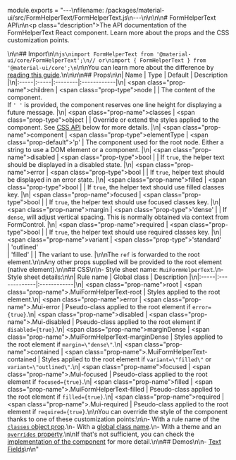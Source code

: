 module.exports = "---\nfilename: /packages/material-ui/src/FormHelperText/FormHelperText.js\n---\n\n<!--- This documentation is automatically generated, do not try to edit it. -->\n\n# FormHelperText API\n\n<p class=\"description\">The API documentation of the FormHelperText React component. Learn more about the props and the CSS customization points.</p>\n\n## Import\n\n```js\nimport FormHelperText from '@material-ui/core/FormHelperText';\n// or\nimport { FormHelperText } from '@material-ui/core';\n```\n\nYou can learn more about the difference by [reading this guide](/guides/minimizing-bundle-size/).\n\n\n\n## Props\n\n| Name | Type | Default | Description |\n|:-----|:-----|:--------|:------------|\n| <span class=\"prop-name\">children</span> | <span class=\"prop-type\">node</span> |  | The content of the component.<br>If `' '` is provided, the component reserves one line height for displaying a future message. |\n| <span class=\"prop-name\">classes</span> | <span class=\"prop-type\">object</span> |  | Override or extend the styles applied to the component. See [CSS API](#css) below for more details. |\n| <span class=\"prop-name\">component</span> | <span class=\"prop-type\">elementType</span> | <span class=\"prop-default\">'p'</span> | The component used for the root node. Either a string to use a DOM element or a component. |\n| <span class=\"prop-name\">disabled</span> | <span class=\"prop-type\">bool</span> |  | If `true`, the helper text should be displayed in a disabled state. |\n| <span class=\"prop-name\">error</span> | <span class=\"prop-type\">bool</span> |  | If `true`, helper text should be displayed in an error state. |\n| <span class=\"prop-name\">filled</span> | <span class=\"prop-type\">bool</span> |  | If `true`, the helper text should use filled classes key. |\n| <span class=\"prop-name\">focused</span> | <span class=\"prop-type\">bool</span> |  | If `true`, the helper text should use focused classes key. |\n| <span class=\"prop-name\">margin</span> | <span class=\"prop-type\">'dense'</span> |  | If `dense`, will adjust vertical spacing. This is normally obtained via context from FormControl. |\n| <span class=\"prop-name\">required</span> | <span class=\"prop-type\">bool</span> |  | If `true`, the helper text should use required classes key. |\n| <span class=\"prop-name\">variant</span> | <span class=\"prop-type\">'standard'<br>&#124;&nbsp;'outlined'<br>&#124;&nbsp;'filled'</span> |  | The variant to use. |\n\nThe `ref` is forwarded to the root element.\n\nAny other props supplied will be provided to the root element (native element).\n\n## CSS\n\n- Style sheet name: `MuiFormHelperText`.\n- Style sheet details:\n\n| Rule name | Global class | Description |\n|:-----|:-------------|:------------|\n| <span class=\"prop-name\">root</span> | <span class=\"prop-name\">.MuiFormHelperText-root</span> | Styles applied to the root element.\n| <span class=\"prop-name\">error</span> | <span class=\"prop-name\">.Mui-error</span> | Pseudo-class applied to the root element if `error={true}`.\n| <span class=\"prop-name\">disabled</span> | <span class=\"prop-name\">.Mui-disabled</span> | Pseudo-class applied to the root element if `disabled={true}`.\n| <span class=\"prop-name\">marginDense</span> | <span class=\"prop-name\">.MuiFormHelperText-marginDense</span> | Styles applied to the root element if `margin=\"dense\"`.\n| <span class=\"prop-name\">contained</span> | <span class=\"prop-name\">.MuiFormHelperText-contained</span> | Styles applied to the root element if `variant=\"filled\"` or `variant=\"outlined\"`.\n| <span class=\"prop-name\">focused</span> | <span class=\"prop-name\">.Mui-focused</span> | Pseudo-class applied to the root element if `focused={true}`.\n| <span class=\"prop-name\">filled</span> | <span class=\"prop-name\">.MuiFormHelperText-filled</span> | Pseudo-class applied to the root element if `filled={true}`.\n| <span class=\"prop-name\">required</span> | <span class=\"prop-name\">.Mui-required</span> | Pseudo-class applied to the root element if `required={true}`.\n\nYou can override the style of the component thanks to one of these customization points:\n\n- With a rule name of the [`classes` object prop](/customization/components/#overriding-styles-with-classes).\n- With a [global class name](/customization/components/#overriding-styles-with-global-class-names).\n- With a theme and an [`overrides` property](/customization/globals/#css).\n\nIf that's not sufficient, you can check the [implementation of the component](https://github.com/Foso/material-ui/blob/master/packages/material-ui/src/FormHelperText/FormHelperText.js) for more detail.\n\n## Demos\n\n- [Text Fields](/components/text-fields/)\n\n"